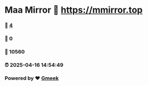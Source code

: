 # Maa Mirror :link: https://mmirror.top 
### :page_facing_up: [4](https://mmirror.top/tag.html) 
### :speech_balloon: 0 
### :hibiscus: 10560 
### :alarm_clock: 2025-04-16 14:54:49 
### Powered by :heart: [Gmeek](https://github.com/Meekdai/Gmeek)
